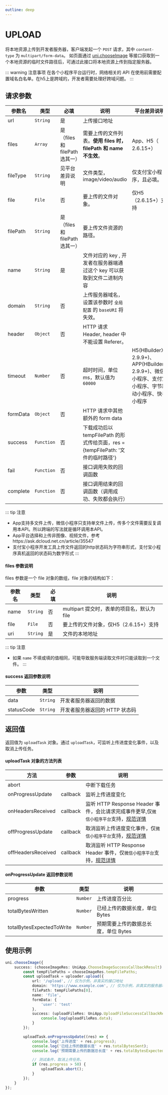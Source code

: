 ```yaml
---
outline: deep
---
```


# UPLOAD <Badge type="info" text="未发布" />

将本地资源上传到开发者服务器，客户端发起一个 `POST` 请求，其中 `content-type` 为 `multipart/form-data`。 如页面通过 [uni.chooseImage](https://uniapp.dcloud.net.cn/api/media/image#chooseimage) 等接口获取到一个本地资源的临时文件路径后，可通过此接口将本地资源上传到指定服务器。

::: warning 注意事项
在各个小程序平台运行时，网络相关的 API 在使用前需要配置域名白名单。在h5上是跨域的，开发者需要处理好跨域问题。
:::

## 请求参数
| 参数名 | 类型 | 必填 | 说明 | 平台差异说明
| --- | --- | --- | --- | ---
| url | `String` | 是 | 上传接口地址 |
| files | `Array` | 是（files和filePath选其一）| 需要上传的文件列表。**使用 files 时，filePath 和 name 不生效**。| App、H5（ 2.6.15+）
| fileType | `String` | 见平台差异说明 | 文件类型，image/video/audio | 仅支付宝小程序，且必填。
| file | `File` | 否 | 要上传的文件对象。 | 仅H5（2.6.15+）支持
| filePath | `String` | 是（files和filePath选其一） | 要上传文件资源的路径。 |
| name | `String` | 是 | 文件对应的 key , 开发者在服务器端通过这个 key 可以获取到文件二进制内容 | 
| domain | `String` | 否 | 上传服务器域名，设置该参数时 `全局配置` 的 `baseURI` 将失效。 |
| header | `Object` | 否 | HTTP 请求 Header, header 中不能设置 Referer。 |
| timeout | `Number` | 否 | 超时时间，单位 ms，默认值为 `60000` | H5(HBuilderX 2.9.9+)、APP(HBuilderX 2.9.9+)、微信小程序、支付宝小程序、字节跳动小程序、快手小程序
| formData | `Object` | 否 | HTTP 请求中其他额外的 form data | 
| success | `Function` | 否 | 下载成功后以 tempFilePath 的形式传给页面，res = {tempFilePath: '文件的临时路径'}
| fail | `Function` | 否 | 接口调用失败的回调函数
| complete | `Function` | 否 | 接口调用结束的回调函数（调用成功、失败都会执行）

::: tip 注意
+ App支持多文件上传，微信小程序只支持单文件上传，传多个文件需要反复调用本API。所以跨端的写法就是循环调用本API。
+ App平台选择和上传非图像、视频文件，参考https://ask.dcloud.net.cn/article/35547
+ 支付宝小程序开发工具上传文件返回的http状态码为字符串形式，支付宝小程序真机返回的状态码为数字形式
:::

#### files 参数说明
files 参数是一个 file 对象的数组，file 对象的结构如下：

| 参数名 | 类型 | 必填 | 说明
| --- | --- | --- | --- 
| name | `String` | 否 | multipart 提交时，表单的项目名，默认为 file
| file | `File` | 否 | 要上传的文件对象，仅H5（2.6.15+）支持
| uri | `String` | 是 | 文件的本地地址

::: tip 注意
+ 如果 `name` 不填或填的值相同，可能导致服务端读取文件时只能读取到一个文件。
:::

#### success 返回参数说明
| 参数 | 类型 | 说明
| --- | --- | ---
| data | `String` | 开发者服务器返回的数据
| statusCode | `String` | 开发者服务器返回的 HTTP 状态码

## 返回值
返回值为 `uploadTask` 对象。通过 `uploadTask`，可监听上传进度变化事件，以及取消上传任务。

#### uploadTask 对象的方法列表
| 方法 | 参数 | 说明
| --- | --- | ---
| abort |  | 中断下载任务
| onProgressUpdate | callback | 监听上传进度变化
| onHeadersReceived | callback | 监听 HTTP Response Header 事件，会比请求完成事件更早,仅`微信小程序平台`支持，[规范详情](https://developers.weixin.qq.com/miniprogram/dev/api/UploadTask.onHeadersReceived.html)
| offProgressUpdate | callback | 取消监听上传进度变化事件，仅`微信小程序平台`支持，[规范详情](https://developers.weixin.qq.com/miniprogram/dev/api/UploadTask.offProgressUpdate.html)
| offHeadersReceived | callback | 取消监听 HTTP Response Header 事件，仅`微信小程序平台`支持，[规范详情](https://developers.weixin.qq.com/miniprogram/dev/api/UploadTask.offHeadersReceived.html)

#### onProgressUpdate 返回参数说明
| 参数 | 类型 | 说明
| --- | --- | ---
| progress | `Number` | 上传进度百分比
| totalBytesWritten | `Number` | 已经上传的数据长度，单位 Bytes
| totalBytesExpectedToWrite | `Number` | 预期需要上传的数据总长度，单位 Bytes

## 使用示例
```ts
uni.chooseImage({
    success: (chooseImageRes: UniApp.ChooseImageSuccessCallbackResult) => {
        const tempFilePaths = chooseImageRes.tempFilePaths;
        const uploadTask = uploader.upload({
            url: '/upload', // 仅为示例，非真实的接口地址
            domain: 'https://www.example.com', // 仅为示例，非真实的服务器域名
            filePath: tempFilePaths[0],
            name: 'file',
            formData: {
				'user': 'test'
			},
            success: (uploadFileRes: UniApp.UploadFileSuccessCallbackResult) => {
				console.log(uploadFileRes.data);
			}
        });

        uploadTask.onProgressUpdate((res) => {
			console.log('上传进度' + res.progress);
			console.log('已经上传的数据长度' + res.totalBytesSent);
			console.log('预期需要上传的数据总长度' + res.totalBytesExpectedToSend);

			// 测试条件，取消上传任务。
			if (res.progress > 50) {
				uploadTask.abort();
			}
		});
    }
});
```